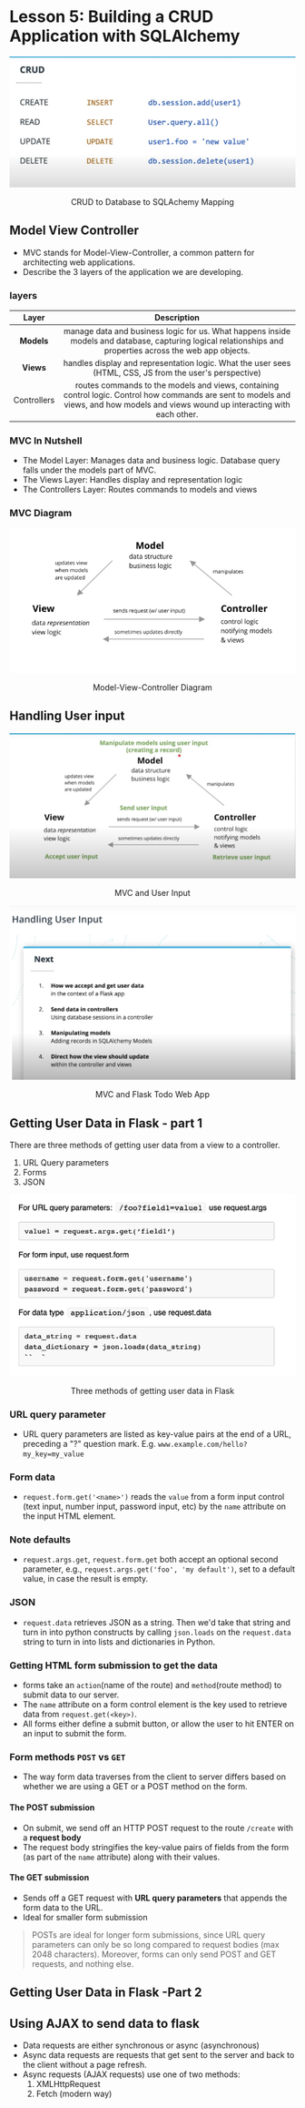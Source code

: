 # Lesson 5: Building a  CRUD Application with SQLAlchemy
![CRUD to Database Mapping](./images/crud_db_sqlalchemy_mapping.png)
<center>CRUD to Database to SQLAchemy Mapping</center>

## Model View Controller
- MVC stands for Model-View-Controller, a common pattern for architecting web applications.
- Describe the 3 layers of the application we are developing.

### layers
|Layer| Description|
|:---:|:----------:|
|**Models**|manage data and business logic for us. What happens inside models and database, capturing logical relationships and properties across the web app objects.|
|**Views**|handles display and representation logic. What the user sees (HTML, CSS, JS from the user's perspective)|
|Controllers|routes commands to the models and views, containing control logic. Control how commands are sent to models and views, and how models and views wound up interacting with each other.|

### MVC In Nutshell
- The Model Layer: Manages data and business logic. Database query falls under the models part of MVC.
- The Views Layer: Handles display and representation logic
- The Controllers Layer: Routes commands to models and views

### MVC Diagram
![Model-View-Controller Diagram](./images/mvc_diagram.png)
<center>Model-View-Controller Diagram</center>

## Handling User input
![MVC and User Input](./images/mvc-handling-user-input.png)
<center>MVC and User Input</center>

![MVC and Flask Todo Web App](./images/user_input_mvc_flask.png)
<center>MVC and Flask Todo Web App</center>

## Getting User Data in Flask - part 1

There are three methods of getting user data  from a view to a controller.
1. URL Query parameters
2. Forms
3. JSON

![Three methods of getting user data in Flask](./images/3-methods-of-getting-user-data-flask.png)
<center>Three methods of getting user data in Flask</center>

### URL query parameter
- URL query parameters are listed as key-value pairs at the end of a URL, preceding a "?" question mark. E.g. `www.example.com/hello?my_key=my_value`

### Form data
- `request.form.get('<name>')` reads the `value` from a form input control (text input, number input, password input, etc) by the `name` attribute on the input HTML element.

### Note defaults
- `request.args.get`, `request.form.get` both accept an optional second parameter, e.g., `request.args.get('foo', 'my default')`, set to a default value, in case the result is empty.

### JSON
- `request.data` retrieves JSON as a string. Then we'd take that string and turn in into python constructs by calling `json.loads` on the `request.data` string to turn in into lists and dictionaries in Python.

### Getting HTML form submission to get the data
- forms take an `action`(name of the route) and `method`(route method) to submit data to our server.
- The `name` attribute on a form control element is the key used to retrieve data from `request.get(<key>)`.
- All forms either define a submit button, or allow the user to hit ENTER on an input to submit the form.

### Form methods `POST` vs `GET`
- The way form data traverses from the client to server differs based on whether we are using a GET or a POST method on the form.

#### The POST submission
- On submit, we send off an HTTP POST request to the route `/create` with a **request body**
- The request body stringifies the key-value pairs of fields from the form (as part of the `name` attribute) along with their values.

#### The GET submission
- Sends off a GET request with **URL query parameters** that appends the form data to the URL.
- Ideal for smaller form submission

> POSTs are ideal for longer form submissions, since URL query parameters can only be so long compared to request bodies (max 2048 characters). Moreover, forms can only send POST and GET requests, and nothing else.

## Getting User Data in Flask -Part 2

## Using AJAX to send data to flask
- Data requests are either synchronous or async (asynchronous)
- Async data requests are requests that get sent to the server and back to the client without a page refresh.
- Async requests (AJAX requests) use one of two methods:
  1. XMLHttpRequest
  2. Fetch (modern way)
